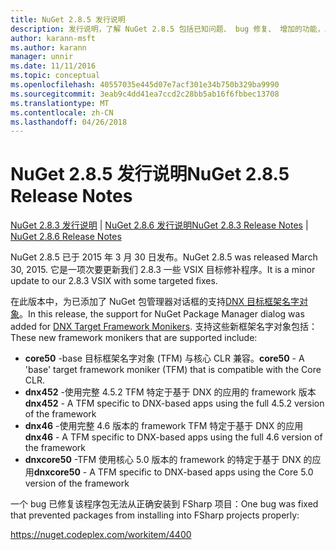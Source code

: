 ```yaml
---
title: NuGet 2.8.5 发行说明
description: 发行说明，了解 NuGet 2.8.5 包括已知问题、 bug 修复、 增加的功能，以及 DCRs。
author: karann-msft
ms.author: karann
manager: unnir
ms.date: 11/11/2016
ms.topic: conceptual
ms.openlocfilehash: 40557035e445d07e7acf301e34b750b329ba9990
ms.sourcegitcommit: 3eab9c4dd41ea7ccd2c28bb5ab16f6fbbec13708
ms.translationtype: MT
ms.contentlocale: zh-CN
ms.lasthandoff: 04/26/2018
---
```

# <a name="nuget-285-release-notes"></a><span data-ttu-id="909d6-103">NuGet 2.8.5 发行说明</span><span class="sxs-lookup"><span data-stu-id="909d6-103">NuGet 2.8.5 Release Notes</span></span>

<span data-ttu-id="909d6-104">[NuGet 2.8.3 发行说明](../release-notes/nuget-2.8.3.md) | [NuGet 2.8.6 发行说明](../release-notes/nuget-2.8.6.md)</span><span class="sxs-lookup"><span data-stu-id="909d6-104">[NuGet 2.8.3 Release Notes](../release-notes/nuget-2.8.3.md) | [NuGet 2.8.6 Release Notes](../release-notes/nuget-2.8.6.md)</span></span>

<span data-ttu-id="909d6-105">NuGet 2.8.5 已于 2015 年 3 月 30 日发布。</span><span class="sxs-lookup"><span data-stu-id="909d6-105">NuGet 2.8.5 was released March 30, 2015.</span></span> <span data-ttu-id="909d6-106">它是一项次要更新我们 2.8.3 一些 VSIX 目标修补程序。</span><span class="sxs-lookup"><span data-stu-id="909d6-106">It is a minor update to our 2.8.3 VSIX with some targeted fixes.</span></span>

<span data-ttu-id="909d6-107">在此版本中，为已添加了 NuGet 包管理器对话框的支持[DNX 目标框架名字对象](https://github.com/aspnet/dnx)。</span><span class="sxs-lookup"><span data-stu-id="909d6-107">In this release, the support for NuGet Package Manager dialog was added for [DNX Target Framework Monikers](https://github.com/aspnet/dnx).</span></span>  <span data-ttu-id="909d6-108">支持这些新框架名字对象包括：</span><span class="sxs-lookup"><span data-stu-id="909d6-108">These new framework monikers that are supported include:</span></span>

* <span data-ttu-id="909d6-109">**core50** -base 目标框架名字对象 (TFM) 与核心 CLR 兼容。</span><span class="sxs-lookup"><span data-stu-id="909d6-109">**core50** - A 'base' target framework moniker (TFM) that is compatible with the Core CLR.</span></span>
* <span data-ttu-id="909d6-110">**dnx452** -使用完整 4.5.2 TFM 特定于基于 DNX 的应用的 framework 版本</span><span class="sxs-lookup"><span data-stu-id="909d6-110">**dnx452** - A TFM specific to DNX-based apps using the full 4.5.2 version of the framework</span></span>
* <span data-ttu-id="909d6-111">**dnx46** -使用完整 4.6 版本的 framework TFM 特定于基于 DNX 的应用</span><span class="sxs-lookup"><span data-stu-id="909d6-111">**dnx46** - A TFM specific to DNX-based apps using the full 4.6 version of the framework</span></span>
* <span data-ttu-id="909d6-112">**dnxcore50** -TFM 使用核心 5.0 版本的 framework 的特定于基于 DNX 的应用</span><span class="sxs-lookup"><span data-stu-id="909d6-112">**dnxcore50** - A TFM specific to DNX-based apps using the Core 5.0 version of the framework</span></span>

<span data-ttu-id="909d6-113">一个 bug 已修复该程序包无法从正确安装到 FSharp 项目：</span><span class="sxs-lookup"><span data-stu-id="909d6-113">One bug was fixed that prevented packages from installing into FSharp projects properly:</span></span>

https://nuget.codeplex.com/workitem/4400